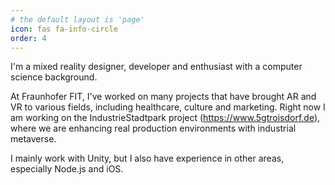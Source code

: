 ```yaml
---
# the default layout is 'page'
icon: fas fa-info-circle
order: 4
---
```


I'm a mixed reality designer, developer and enthusiast with a computer science background. 

At Fraunhofer FIT, I've worked on many projects that have brought AR and VR to various fields, including healthcare, culture and marketing. Right now I am working on the IndustrieStadtpark project (https://www.5gtroisdorf.de), where we are enhancing real production environments with industrial metaverse. 

I mainly work with Unity, but I also have experience in other areas, especially Node.js and iOS.